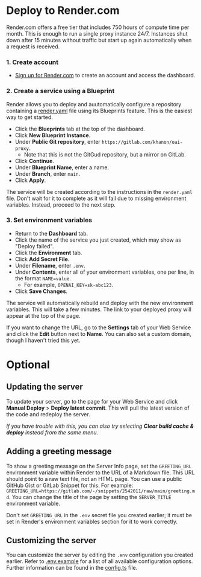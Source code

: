 # Deploy to Render.com
Render.com offers a free tier that includes 750 hours of compute time per month.  This is enough to run a single proxy instance 24/7.  Instances shut down after 15 minutes without traffic but start up again automatically when a request is received.

### 1. Create account
- [Sign up for Render.com](https://render.com/) to create an account and access the dashboard.

### 2. Create a service using a Blueprint
Render allows you to deploy and auutomatically configure a repository containing a [render.yaml](../render.yaml) file using its Blueprints feature.  This is the easiest way to get started.

- Click the **Blueprints** tab at the top of the dashboard.
- Click **New Blueprint Instance**.
- Under **Public Git repository**, enter `https://gitlab.com/khanon/oai-proxy`.
  - Note that this is not the GitGud repository, but a mirror on GitLab.
- Click **Continue**.
- Under **Blueprint Name**, enter a name.
- Under **Branch**, enter `main`.
- Click **Apply**.

The service will be created according to the instructions in the `render.yaml` file.  Don't wait for it to complete as it will fail due to missing environment variables.  Instead, proceed to the next step.

### 3. Set environment variables
- Return to the **Dashboard** tab.
- Click the name of the service you just created, which may show as "Deploy failed".
- Click the **Environment** tab.
- Click **Add Secret File**.
- Under **Filename**, enter `.env`.
- Under **Contents**, enter all of your environment variables, one per line, in the format `NAME=value`.
  - For example, `OPENAI_KEY=sk-abc123`.
- Click **Save Changes**.

The service will automatically rebuild and deploy with the new environment variables.  This will take a few minutes.  The link to your deployed proxy will appear at the top of the page.

If you want to change the URL, go to the **Settings** tab of your Web Service and click the **Edit** button next to **Name**.  You can also set a custom domain, though I haven't tried this yet.

# Optional

## Updating the server

To update your server, go to the page for your Web Service and click **Manual Deploy** > **Deploy latest commit**.  This will pull the latest version of the code and redeploy the server.

_If you have trouble with this, you can also try selecting **Clear build cache & deploy** instead from the same menu._

## Adding a greeting message

To show a greeting message on the Server Info page, set the `GREETING_URL` environment variable within Render to the URL of a Markdown file.  This URL should point to a raw text file, not an HTML page. You can use a public GitHub Gist or GitLab Snippet for this.  For example: `GREETING_URL=https://gitlab.com/-/snippets/2542011/raw/main/greeting.md`.  You can change the title of the page by setting the `SERVER_TITLE` environment variable.

Don't set `GREETING_URL` in the `.env` secret file you created earlier; it must be set in Render's environment variables section for it to work correctly.

## Customizing the server

You can customize the server by editing the `.env` configuration you created earlier. Refer to [.env.example](../.env.example) for a list of all available configuration options. Further information can be found in the [config.ts](../src/config.ts) file.
